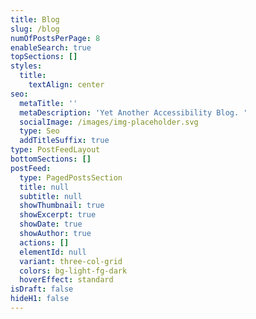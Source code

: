 ```yaml
---
title: Blog
slug: /blog
numOfPostsPerPage: 8
enableSearch: true
topSections: []
styles:
  title:
    textAlign: center
seo:
  metaTitle: ''
  metaDescription: 'Yet Another Accessibility Blog. '
  socialImage: /images/img-placeholder.svg
  type: Seo
  addTitleSuffix: true
type: PostFeedLayout
bottomSections: []
postFeed:
  type: PagedPostsSection
  title: null
  subtitle: null
  showThumbnail: true
  showExcerpt: true
  showDate: true
  showAuthor: true
  actions: []
  elementId: null
  variant: three-col-grid
  colors: bg-light-fg-dark
  hoverEffect: standard
isDraft: false
hideH1: false
---
```


